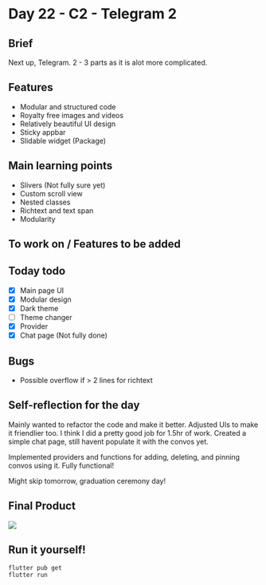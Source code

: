 # Day 22 - C2 - Telegram 2

## Brief
Next up, Telegram. 2 - 3 parts as it is alot more complicated.

## Features
- Modular and structured code
- Royalty free images and videos
- Relatively beautiful UI design
- Sticky appbar
- Slidable widget (Package)

## Main learning points
- Slivers (Not fully sure yet)
- Custom scroll view
- Nested classes
- Richtext and text span
- Modularity

## To work on / Features to be added

## Today todo
- [x] Main page UI
- [x] Modular design
- [x] Dark theme
- [ ] Theme changer
- [x] Provider
- [x] Chat page (Not fully done)

## Bugs
- Possible overflow if > 2 lines for richtext

## Self-reflection for the day
Mainly wanted to refactor the code and make it better. Adjusted UIs to make it friendlier too. I think I did a pretty good job for 1.5hr of work. Created a simple chat page, still havent populate it with the convos yet.

Implemented providers and functions for adding, deleting, and pinning convos using it. Fully functional!

Might skip tomorrow, graduation ceremony day!

## Final Product
![](/assets/final/Day%2022.gif)

## Run it yourself!
```
flutter pub get
flutter run
```